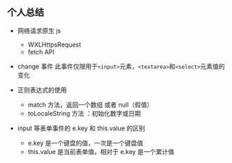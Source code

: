 ## 个人总结

+ 网络请求原生 js 
  + WXLHttpsRequest
  + fetch API

+ change 事件
此事件仅限用于`<input>`元素，`<textarea>`和`<select>`元素值的变化

+ 正则表达式的使用
  + match 方法，返回一个数组 或者 null（假值）
  + toLocaleString 方法 ：初始化数字或日期

+ input 等表单事件的 e.key 和 this.value 的区别
  + e.key 是一个键盘的值，一次是一个键盘值
  + this.value 是当前表单值，相对于 e.key 是一个累计值
